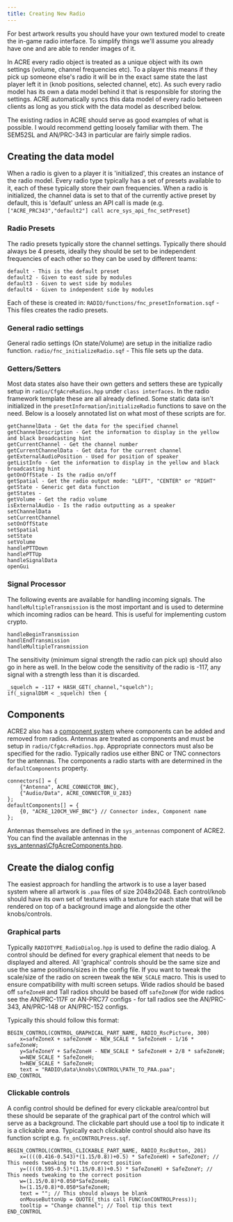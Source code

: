 ```yaml
---
title: Creating New Radio
---
```


For best artwork results you should have your own textured model to create the in-game radio interface. To simplify things we'll assume you already have one and are able to render images of it.

In ACRE every radio object is treated as a unique object with its own settings (volume, channel frequencies etc). To a player this means if they pick up someone else's radio it will be in the exact same state the last player left it in (knob positions, selected channel, etc). As such every radio model has its own a data model behind it that is responsible for storing the settings. ACRE automatically syncs this data model of every radio between clients as long as you stick with the data model as described below.

The existing radios in ACRE should serve as good examples of what is possible. I would recommend getting loosely familiar with them. The SEM52SL and AN/PRC-343 in particular are fairly simple radios.


## Creating the data model

When a radio is given to a player it is 'initialized', this creates an instance of the radio model. Every radio type typically has a set of presets available to it, each of these typically store their own frequencies. When a radio is initialized, the channel data is set to that of the currently active preset by default, this is 'default' unless an API call is made (e.g. `["ACRE_PRC343","default2"] call acre_sys_api_fnc_setPreset`)

### Radio Presets

The radio presets typically store the channel settings. Typically there should always be 4 presets, ideally they should be set to be independent frequencies of each other so they can be used by different teams:

```
default - This is the default preset
default2 - Given to east side by modules
default3 - Given to west side by modules
default4 - Given to independent side by modules
```

Each of these is created in:
`RADIO/functions/fnc_presetInformation.sqf` - This files creates the radio presets.

### General radio settings

General radio settings (On state/Volume) are setup in the initialize radio function.
`radio/fnc_initializeRadio.sqf` - This file sets up the data.

### Getters/Setters

Most data states also have their own getters and setters these are typically setup in `radio/CfgAcreRadios.hpp` under `class interfaces`. In the radio framework template these are all already defined.
Some static data isn't initialized in the `presetInformation`/`initializeRadio` functions to save on the need. Below is a loosely annotated list on what most of these scripts are for.

```
getChannelData - Get the data for the specified channel
getChannelDescription - Get the information to display in the yellow and black broadcasting hint
getCurrentChannel - Get the channel number
getCurrentChannelData - Get data for the current channel
getExternalAudioPosition - Used for position of speaker
getListInfo - Get the information to display in the yellow and black broadcasting hint
getOnOffState - Is the radio on/off
getSpatial - Get the radio output mode: "LEFT", "CENTER" or "RIGHT"
getState - Generic get data function
getStates -
getVolume - Get the radio volume
isExternalAudio - Is the radio outputting as a speaker
setChannelData
setCurrentChannel
setOnOffState
setSpatial
setState
setVolume
handlePTTDown
handlePTTUp
handleSignalData
openGui
```

### Signal Processor

The following events are available for handling incoming signals. The `handleMultipleTransmission` is the most important and is used to determine which incoming radios can be heard. This is useful for implementing custom crypto.  

```
handleBeginTransmission
handlEndTransmission
handleMultipleTransmission
```

The sensitivity (minimum signal strength the radio can pick up) should also go in here as well. In the below code the sensitivity of the radio is -117, any signal with a strength less than it is discarded.
```
_squelch = -117 + HASH_GET(_channel,"squelch");
if(_signalDbM < _squelch) then {
```


## Components

ACRE2 also has a [component system](https://github.com/IDI-Systems/acre2/wiki/Component-System) where components can be added and removed from radios. Antennas are treated as components and must be setup in `radio/CfgAcreRadios.hpp`. Appropriate connectors must also be specified for the radio. Typically radios use either BNC or TNC connectors for the antennas. The components a radio starts with are determined in the `defaultComponents` property.

```
connectors[] = {
    {"Antenna", ACRE_CONNECTOR_BNC},
    {"Audio/Data", ACRE_CONNECTOR_U_283}
};
defaultComponents[] = {
    {0, "ACRE_120CM_VHF_BNC"} // Connector index, Component name
};
```

Antennas themselves are defined in the `sys_antennas` component of ACRE2. You can find the available antennas in the [sys_antennas\CfgAcreComponents.hpp](https://github.com/IDI-Systems/acre2/blob/master/addons/sys_antenna/CfgAcreComponents.hpp).


## Create the dialog config

The easiest approach for handling the artwork is to use a layer based system where all artwork is `.paa` files of size 2048x2048. Each control/knob should have its own set of textures with a texture for each state that will be rendered on top of a background image and alongside the other knobs/controls.

### Graphical parts

Typically `RADIOTYPE_RadioDialog.hpp` is used to define the radio dialog. A control should be defined for every graphical element that needs to be displayed and altered. All 'graphical' controls should be the same size and use the same positions/sizes in the config file. If you want to tweak the scale/size of the radio on screen tweak the `NEW_SCALE` macro. This is used to ensure compatibility with multi screen setups. Wide radios should be based off `safeZoneH` and Tall radios should be based off `safeZoneW` (for wide radios see the AN/PRC-117F or AN-PRC77 configs - for tall radios see the AN/PRC-343, AN/PRC-148 or AN/PRC-152 configs.

Typically this should follow this format:
```
BEGIN_CONTROL(CONTROL_GRAPHICAL_PART_NAME, RADIO_RscPicture, 300)
    x=safeZoneX + safeZoneW - NEW_SCALE * SafeZoneH - 1/16 * safeZoneW;
    y=SafeZoneY + SafeZoneH - NEW_SCALE * SafeZoneH + 2/8 * safeZoneW;
    w=NEW_SCALE * SafeZoneH;
    h=NEW_SCALE * SafeZoneH;
    text = "RADIO\data\knobs\CONTROL\PATH_TO_PAA.paa";
END_CONTROL
```

### Clickable controls

A config control should be defined for every clickable area/control but these should be separate of the graphical part of the control which will serve as a background. The clickable part should use a tool tip to indicate it is a clickable area. Typically each clickable control should also have its function script e.g. `fn_onCONTROLPress.sqf`.

```
BEGIN_CONTROL(CONTROL_CLICKABLE_PART_NAME, RADIO_RscButton, 201)
    x=((((0.416-0.543)*(1.15/0.8))+0.5) * SafeZoneH) + SafeZoneY; // This needs tweaking to the correct position
    y=((((0.595-0.5)*(1.15/0.8))+0.5) * SafeZoneH) + SafeZoneY; // This needs tweaking to the correct position
    w=(1.15/0.8)*0.050*SafeZoneH;
    h=(1.15/0.8)*0.050*SafeZoneH;
    text = ""; // This should always be blank
    onMouseButtonUp = QUOTE(_this call FUNC(onCONTROLPress));
    tooltip = "Change channel"; // Tool tip this text
END_CONTROL
```
